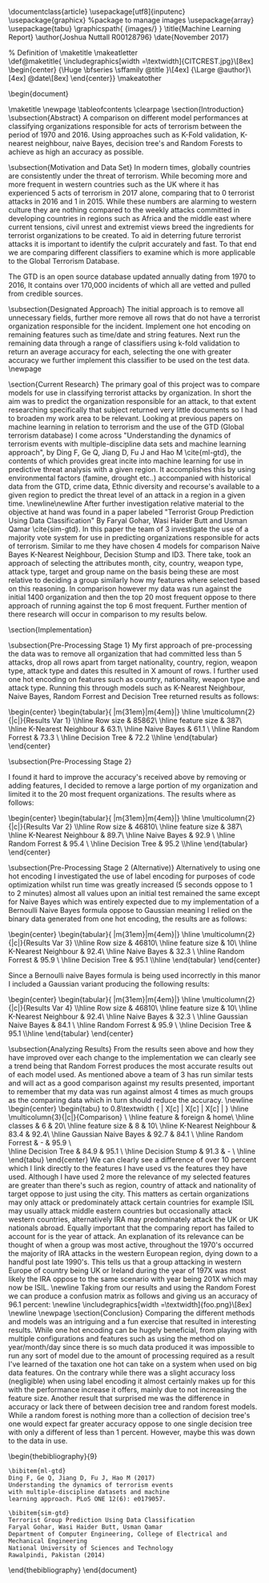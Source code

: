 \documentclass{article}
\usepackage[utf8]{inputenc}
\usepackage{graphicx} %package to manage images
\usepackage{array}
\usepackage{tabu}
\graphicspath{ {images/} }
\title{Machine Learning Report}
\author{Joshua Nuttall R00128796}
\date{November 2017}

% Definition of \maketitle
\makeatletter         
\def\@maketitle{
\includegraphics[width =\textwidth]{CITCREST.jpg}\\[8ex]
\begin{center}
{\Huge \bfseries \sffamily \@title }\\[4ex] 
{\Large  \@author}\\[4ex] 
\@date\\[8ex]
\end{center}}
\makeatother

\begin{document}

\maketitle
\newpage
\tableofcontents
\clearpage
\section{Introduction}
\subsection{Abstract}
A comparison on different model performances at classifying organizations responsible for acts of terrorism between the period of 1970 and 2016. Using approaches such as K-Fold validation, K-nearest neighbour, naive Bayes, decision tree's and Random Forests to achieve as high an accuracy as possible.


\subsection{Motivation and Data Set}
In modern times, globally countries are consistently under the threat of terrorism. While becoming more and more frequent in western countries such as the UK where it has experienced 5 acts of terrorism in 2017 alone, comparing that to 0 terrorist attacks in 2016 and 1 in 2015. While these numbers are alarming to western culture they are nothing compared to the weekly attacks committed in developing countries in regions such as Africa and the middle east where current tensions, civil unrest and extremist views breed the ingredients for terrorist organizations to be created. To aid in deterring future terrorist attacks it is important to identify the culprit accurately and fast. To that end we are comparing different classifiers to examine which is more applicable to the Global Terrorism Database.

The GTD is an open source database updated annually dating from 1970 to 2016, It contains over 170,000 incidents of which all are vetted and pulled from credible sources.

\subsection{Designated Approach}
The initial approach is to remove all unnecessary fields, further more remove all rows that do not have a terrorist organization responsible for the incident. Implement one hot encoding on remaining features such as time/date and string features. Next run the remaining data through a range of classifiers using k-fold validation to return an average accuracy for each, selecting the one with greater accuracy we further implement this classifier to be used on the test data.
\newpage

\section{Current Research}
The primary goal of this project was to compare models for use in classifying terrorist attacks by organization. In short the aim was to predict the organization responsible for an attack, to that extent  researching specifically that subject returned very little documents so I had to broaden my work area to be relevant. Looking at previous papers on machine learning in relation to terrorism and the use of the GTD (Global terrorism database) I come across "Understanding the dynamics of terrorism events with multiple-discipline data sets and machine learning approach", by Ding F, Ge Q, Jiang D, Fu J and Hao M \cite{ml-gtd}, the contents of which provides great incite into machine learning for use in predictive threat analysis with a given region. It accomplishes this by using environmental factors (famine, drought etc..) accompanied with historical data from the GTD, crime data, Ethnic diversity and recourse's available to a given region to predict the threat level of an attack in a region in a given time.
\newline\newline
After further investigation relative material to the objective at hand was found in a paper labeled "Terrorist Group Prediction Using Data Classification" By Faryal Gohar, Wasi Haider Butt and Usman Qamar \cite{sim-gtd}. In this paper the team of 3 investigate the use of a majority vote system for use in predicting organizations responsible for acts of terrorism. Similar to me they have chosen 4 models for comparison Naive Bayes K-Nearest Neighbour, Decision Stump and ID3. There take, took an approach of selecting the attributes month, city, country, weapon type, attack type, target and group name on the basis being these are most relative to deciding a group similarly how my features where selected based on this reasoning. In comparison however my data was run against the initial 1400 organization and then the top 20 most frequent oppose to there approach of running against the top 6 most frequent. Further mention of there research will occur in comparison to my results below.


\section{Implementation}

\subsection{Pre-Processing Stage 1}
My first approach of pre-processing the data was to remove all organization that had committed less than 5 attacks, drop all rows apart from target nationality, country, region, weapon type, attack type and dates this resulted in X amount of rows. I further used one hot encoding on features such as country, nationality, weapon type and attack type. Running this through models such as K-Nearest Neighbour, Naive Bayes, Random Forrest and Decision Tree returned results as follows:

\begin{center}
    \begin{tabular}{ |m{31em}|m{4em}|} 
        \hline
        \multicolumn{2}{|c|}{Results Var 1} \\\hline
        Row size   &  85862\\ \hline
        feature size   &  387\\ \hline
        K-Nearest Neighbour   &  63.1\\ \hline
        Naive Bayes &  61.1  \\ \hline
        Random Forrest &  73.3  \\  \hline
        Decision Tree &  72.2  \\\hline
    \end{tabular}
\end{center}

\subsection{Pre-Processing Stage 2}

I found it hard to improve the accuracy's received above by removing or adding features, I decided to remove a large portion of my organization and limited it to the 20 most frequent organizations. The results where as follows:

\begin{center}
    \begin{tabular}{ |m{31em}|m{4em}|} 
        \hline
        \multicolumn{2}{|c|}{Results Var 2} \\\hline
        Row size   &  46810\\ \hline
        feature size   &  387\\ \hline
        K-Nearest Neighbour   &  89.7\\ \hline
        Naive Bayes &  92.9  \\ \hline
        Random Forrest &  95.4  \\  \hline
        Decision Tree &  95.2  \\\hline
    \end{tabular}
\end{center}

\subsection{Pre-Processing Stage 2 (Alternative)}
Alternatively to using one hot encoding I investigated the use of label encoding for purposes of code optimization whilst run time was greatly increased (5 seconds oppose to 1 to 2 minutes) almost all values upon an initial test remained the same except for Naive Bayes which was entirely expected due to my implementation of a Bernoulli Naive Bayes formula oppose to Gaussian meaning I relied on the binary data generated from one hot encoding, the results are as follows:

\begin{center}
    \begin{tabular}{ |m{31em}|m{4em}|} 
        \hline
        \multicolumn{2}{|c|}{Results Var 3} \\\hline
        Row size   &  46810\\ \hline
        feature size   &  10\\ \hline
        K-Nearest Neighbour   &  92.4\\ \hline
        Naive Bayes &  32.3  \\ \hline
        Random Forrest &  95.9  \\  \hline
        Decision Tree &  95.1  \\\hline
    \end{tabular}
\end{center}

Since a Bernoulli naive Bayes formula is being used incorrectly in this manor I included a Gaussian variant producing the following results:

\begin{center}
    \begin{tabular}{ |m{31em}|m{4em}|} 
        \hline
        \multicolumn{2}{|c|}{Results Var 4} \\\hline
        Row size   &  46810\\ \hline
        feature size   &  10\\ \hline
        K-Nearest Neighbour   &  92.4\\ \hline
        Naive Bayes &  32.3  \\ \hline
        Gaussian Naive Bayes &  84.1  \\ \hline
        Random Forrest &  95.9  \\  \hline
        Decision Tree &  95.1  \\\hline
    \end{tabular}
\end{center}

\subsection{Analyzing Results}
From the results seen above and how they have improved over each change to the implementation we can clearly see a trend being that Random Forrest produces the most accurate results out of each model used. As mentioned above a team of 3 has run similar tests and will act as a good comparison against my results presented, important to remember that my data was run against almost 4 times as much groups as the comparing data which in turn should reduce the accuracy.
\newline
\begin{center}
    \begin{tabu} to 0.8\textwidth { | X[c] | X[c] | X[c] | }
        \hline
        \multicolumn{3}{|c|}{Comparison} \\
        \hline
        feature &  foreign & home\\ 
        \hline
        classes & 6 & 20\\ 
        \hline
        feature size & 8 &  10\\ 
        \hline
        K-Nearest Neighbour & 83.4 &  92.4\\ 
        \hline
        Gaussian Naive Bayes & 92.7 &  84.1  \\ 
        \hline
        Random Forrest & - &  95.9  \\  
        \hline
        Decision Tree & 84.9 &  95.1  \\
        \hline
        Decision Stump & 91.3 & - \\ 
        \hline
    \end{tabu}
\end{center}
We can clearly see a difference of over 10 percent which I link directly to the features I have used vs the features they have used. Although I have used 2 more the relevance of my selected features are greater than there's such as region, country of attack and nationality of target oppose to just using the city. This matters as certain organizations may only attack or predominately attack certain countries for example ISIL may usually attack middle eastern countries but occasionally attack western countries, alternatively IRA may predominately attack the UK or UK nationals abroad. Equally important that the comparing report has failed to account for is the year of attack. An explanation of its relevance can be thought of when a group was most active, throughout the 1970's occurred the majority of IRA attacks in the western European region, dying down to a handful post late 1990's. This tells us that a group attacking in western Europe of country being UK or Ireland during the year of 197X was most likely the IRA oppose to the same scenario with year being 201X which may now be ISIL.
\newline
Taking from our results and using the Random Forest we can produce a confusion matrix as follows and giving us an accuracy of 96.1 percent:
\newline
\includegraphics[width =\textwidth]{foo.png}\\[8ex]
\newline
\newpage
\section{Conclusion}
Comparing the different methods and models was an intriguing and a fun exercise that resulted in interesting results. While one hot encoding can be hugely beneficial, from playing with multiple configurations and features such as using the method on year/month/day since there is so much data produced it was impossible to run any sort of model due to the amount of processing required as a result I've learned of the taxation one hot can take on a system when used on big data features. On the contrary while there was a slight accuracy loss (negligible) when using label encoding it almost certainly makes up for this with the performance increase it offers, mainly due to not increasing the feature size. Another result that surprised me was the difference in accuracy or lack there of between decision tree and random forest models. While a random forest is nothing more than a collection of decision tree's one would expect far greater accuracy oppose to one single decision tree with only a different of less than 1 percent. However, maybe this was down to the data in use.

\begin{thebibliography}{9}

    \bibitem{ml-gtd}
    Ding F, Ge Q, Jiang D, Fu J, Hao M (2017)
    Understanding the dynamics of terrorism events
    with multiple-discipline datasets and machine
    learning approach. PLoS ONE 12(6): e0179057.
    
    \bibitem{sim-gtd}
    Terrorist Group Prediction Using Data Classification
    Faryal Gohar, Wasi Haider Butt, Usman Qamar
    Department of Computer Engineering, College of Electrical and Mechanical Engineering
    National University of Sciences and Technology
    Rawalpindi, Pakistan (2014)
    
\end{thebibliography}
\end{document}
